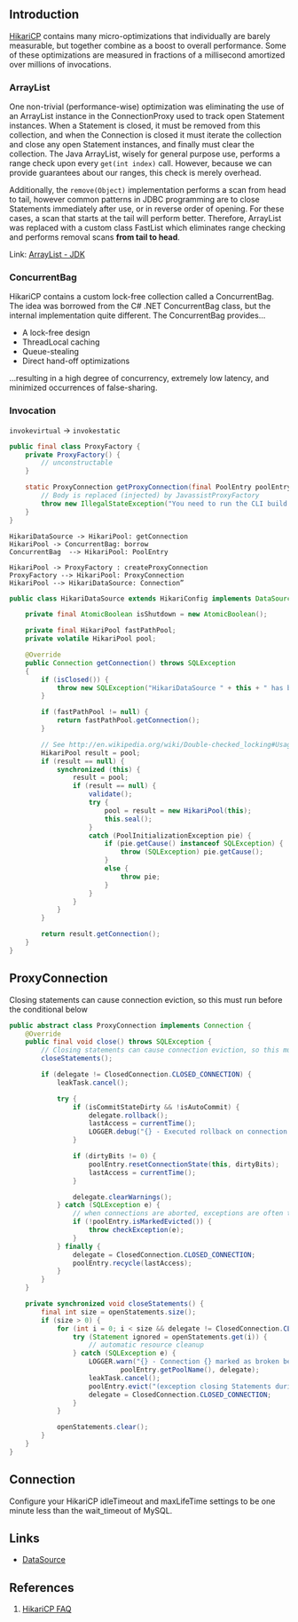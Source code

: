 ## Introduction

[HikariCP](https://github.com/brettwooldridge/HikariCP) contains many micro-optimizations that individually are barely measurable, but together combine as a boost to overall performance.
Some of these optimizations are measured in fractions of a millisecond amortized over millions of invocations.

### ArrayList

One non-trivial (performance-wise) optimization was eliminating the use of an ArrayList<Statement> instance in the ConnectionProxy used to track open Statement instances.
When a Statement is closed, it must be removed from this collection, and when the Connection is closed it must iterate the collection and close any open Statement instances, and finally must clear the collection.
The Java ArrayList, wisely for general purpose use, performs a range check upon every `get(int index)` call.
However, because we can provide guarantees about our ranges, this check is merely overhead.

Additionally, the `remove(Object)` implementation performs a scan from head to tail,
however common patterns in JDBC programming are to close Statements immediately after use, or in reverse order of opening.
For these cases, a scan that starts at the tail will perform better.
Therefore, ArrayList<Statement> was replaced with a custom class FastList which eliminates range checking and performs removal scans **from tail to head**.

Link: [ArrayList - JDK](/docs/CS/Java/JDK/Collection/List.md?id=ArrayList)

### ConcurrentBag

HikariCP contains a custom lock-free collection called a ConcurrentBag.
The idea was borrowed from the C# .NET ConcurrentBag class, but the internal implementation quite different.
The ConcurrentBag provides...

- A lock-free design
- ThreadLocal caching
- Queue-stealing
- Direct hand-off optimizations

...resulting in a high degree of concurrency, extremely low latency, and minimized occurrences of false-sharing.

### Invocation

`invokevirtual` -> `invokestatic`

```java
public final class ProxyFactory {
    private ProxyFactory() {
        // unconstructable
    }

    static ProxyConnection getProxyConnection(final PoolEntry poolEntry, final Connection connection, final FastList<Statement> openStatements, final ProxyLeakTask leakTask, final long now, final boolean isReadOnly, final boolean isAutoCommit) {
        // Body is replaced (injected) by JavassistProxyFactory
        throw new IllegalStateException("You need to run the CLI build and you need target/classes in your classpath to run.");
    }
}
```

```plantuml
HikariDataSource -> HikariPool: getConnection
HikariPool -> ConcurrentBag: borrow
ConcurrentBag  --> HikariPool: PoolEntry

HikariPool -> ProxyFactory : createProxyConnection
ProxyFactory --> HikariPool: ProxyConnection
HikariPool --> HikariDataSource: Connection”
```


```java
public class HikariDataSource extends HikariConfig implements DataSource, Closeable {

    private final AtomicBoolean isShutdown = new AtomicBoolean();

    private final HikariPool fastPathPool;
    private volatile HikariPool pool;

    @Override
    public Connection getConnection() throws SQLException
    {
        if (isClosed()) {
            throw new SQLException("HikariDataSource " + this + " has been closed.");
        }

        if (fastPathPool != null) {
            return fastPathPool.getConnection();
        }

        // See http://en.wikipedia.org/wiki/Double-checked_locking#Usage_in_Java
        HikariPool result = pool;
        if (result == null) {
            synchronized (this) {
                result = pool;
                if (result == null) {
                    validate();
                    try {
                        pool = result = new HikariPool(this);
                        this.seal();
                    }
                    catch (PoolInitializationException pie) {
                        if (pie.getCause() instanceof SQLException) {
                            throw (SQLException) pie.getCause();
                        }
                        else {
                            throw pie;
                        }
                    }
                }
            }
        }

        return result.getConnection();
    }
}
```


## ProxyConnection


Closing statements can cause connection eviction, so this must run before the conditional below

```java
public abstract class ProxyConnection implements Connection {
    @Override
    public final void close() throws SQLException {
        // Closing statements can cause connection eviction, so this must run before the conditional below
        closeStatements();

        if (delegate != ClosedConnection.CLOSED_CONNECTION) {
            leakTask.cancel();

            try {
                if (isCommitStateDirty && !isAutoCommit) {
                    delegate.rollback();
                    lastAccess = currentTime();
                    LOGGER.debug("{} - Executed rollback on connection {} due to dirty commit state on close().", poolEntry.getPoolName(), delegate);
                }

                if (dirtyBits != 0) {
                    poolEntry.resetConnectionState(this, dirtyBits);
                    lastAccess = currentTime();
                }

                delegate.clearWarnings();
            } catch (SQLException e) {
                // when connections are aborted, exceptions are often thrown that should not reach the application
                if (!poolEntry.isMarkedEvicted()) {
                    throw checkException(e);
                }
            } finally {
                delegate = ClosedConnection.CLOSED_CONNECTION;
                poolEntry.recycle(lastAccess);
            }
        }
    }

    private synchronized void closeStatements() {
        final int size = openStatements.size();
        if (size > 0) {
            for (int i = 0; i < size && delegate != ClosedConnection.CLOSED_CONNECTION; i++) {
                try (Statement ignored = openStatements.get(i)) {
                    // automatic resource cleanup
                } catch (SQLException e) {
                    LOGGER.warn("{} - Connection {} marked as broken because of an exception closing open statements during Connection.close()",
                            poolEntry.getPoolName(), delegate);
                    leakTask.cancel();
                    poolEntry.evict("(exception closing Statements during Connection.close())");
                    delegate = ClosedConnection.CLOSED_CONNECTION;
                }
            }

            openStatements.clear();
        }
    }
}
```


## Connection

Configure your HikariCP idleTimeout and maxLifeTime settings to be one minute less than the wait_timeout of MySQL.

## Links

- [DataSource](/docs/CS/Java/DataSource/DataSource.md)

## References

1. [HikariCP FAQ](https://github.com/brettwooldridge/HikariCP/wiki/FAQ)